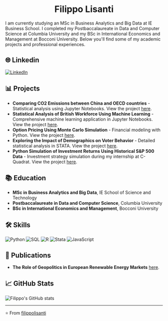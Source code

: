 <div align="center">

# Filippo Lisanti

</div>


I am currently studying an MSc in Business Analytics and Big Data at IE Business School. I completed my Postbaccalaureate in Data and Computer Science at Columbia University and my BSc in International Economics and Management at Bocconi University. Below you'll find some of my academic projects and professional experiences.

## 🌐 Linkedin

[![LinkedIn][1.1]][1]

[1.1]: https://i.imgur.com/wWzX9uB.png (linkedin icon without padding)
[1]: https://www.linkedin.com/in/filippo-lisanti-b992b1200/

## 📊 Projects

- **Comparing CO2 Emissions between China and OECD countries** - Statistical analysis using Jupyter Notebooks. View the project [here](https://github.com/filippolisanti/Comparing-CO2-emissions-between-China-and-OECD-countries).
- **Statistical Analysis of British Workforce Using Machine Learning** - Comprehensive machine learning application in Jupyter Notebooks. View the project [here](https://github.com/yourusername/british-workforce-analysis).
- **Option Pricing Using Monte Carlo Simulation** - Financial modeling with Python. View the project [here](https://github.com/filippolisanti/Option-Pricing-Using-Monte-Carlo-Simulation).
- **Exploring the Impact of Demographics on Voter Behavior** - Detailed statistical analysis in STATA. View the project [here](https://github.com/filippolisanti/Statistical-Analysis-of-British-Workforce-Using-Machine-Learning).
- **Python Simulation of Investment Returns Using Historical S&P 500 Data** - Investment strategy simulation during my internship at C-Quadrat. View the project [here](https://github.com/filippolisanti/Python-Simulation-of-Investment-Returns-Using-Historical-S-P-500-Data).

## 📚 Education

- **MSc in Business Analytics and Big Data**, IE School of Science and Technology
- **Postbaccalaureate in Data and Computer Science**, Columbia University
- **BSc in International Economics and Management**, Bocconi University

## 🛠️ Skills

![Python](https://img.shields.io/badge/Python-%2314354C.svg?style=for-the-badge&logo=python&logoColor=white)
![SQL](https://img.shields.io/badge/SQL-00000F.svg?style=for-the-badge&logo=sqlite&logoColor=white)
![R](https://img.shields.io/badge/R-%23276DC3.svg?style=for-the-badge&logo=r&logoColor=white)
![Stata](https://img.shields.io/badge/Stata-%2314354C.svg?style=for-the-badge&logo=stata&logoColor=white)
![JavaScript](https://img.shields.io/badge/JavaScript-%23323330.svg?style=for-the-badge&logo=javascript&logoColor=%23F7DF1E)

## 📝 Publications

- **The Role of Geopolitics in European Renewable Energy Markets** [here](http://dx.doi.org/10.13140/RG.2.2.15080.44806).

## 📈 GitHub Stats

![Filippo's GitHub stats](https://github-readme-stats.vercel.app/api?username=filippolisanti&show_icons=true&theme=radical)

---
⭐️ From [filippolisanti](https://github.com/filippolisanti)
